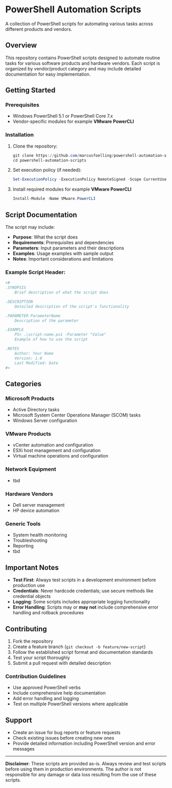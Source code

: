 # PowerShell Automation Scripts

A collection of PowerShell scripts for automating various tasks across different products and vendors.

## Overview

This repository contains PowerShell scripts designed to automate routine tasks for various software products and hardware vendors. Each script is organized by vendor/product category and may include detailed documentation for easy implementation.

## Getting Started

### Prerequisites

- Windows PowerShell 5.1 or PowerShell Core 7.x
- Vendor-specific modules for example **VMware PowerCLI**

### Installation

1. Clone the repository:
   ```powershell
   git clone https://github.com/marcusfoelling/powershell-automation-scripts.git
   cd powershell-automation-scripts
   ```

2. Set execution policy (if needed):
   ```powershell
   Set-ExecutionPolicy -ExecutionPolicy RemoteSigned -Scope CurrentUser
   ```

3. Install required modules for example **VMware PowerCLI**
   ```powershell
   Install-Module -Name VMware.PowerCLI
   ```

## Script Documentation

The script may include:
- **Purpose**: What the script does
- **Requirements**: Prerequisites and dependencies
- **Parameters**: Input parameters and their descriptions
- **Examples**: Usage examples with sample output
- **Notes**: Important considerations and limitations

### Example Script Header:
```powershell
<#
.SYNOPSIS
    Brief description of what the script does

.DESCRIPTION
    Detailed description of the script's functionality

.PARAMETER ParameterName
    Description of the parameter

.EXAMPLE
    PS> .\script-name.ps1 -Parameter "Value"
    Example of how to use the script

.NOTES
    Author: Your Name
    Version: 1.0
    Last Modified: Date
#>
```

## Categories

### Microsoft Products
- Active Directory tasks
- Microsoft System Center Operations Manager (SCOM) tasks
- Windows Server configuration

### VMware Products
- vCenter automation and configuration
- ESXi host management and configuration
- Virtual machine operations and configuration

### Network Equipment
- tbd

### Hardware Vendors
- Dell server management
- HP device automation

### Generic Tools
- System health monitoring
- Troubleshooting
- Reporting
- tbd

## Important Notes

- **Test First**: Always test scripts in a development environment before production use
- **Credentials**: Never hardcode credentials; use secure methods like credential objects
- **Logging**: Some scripts includes appropriate logging functionality
- **Error Handling**: Scripts may or **may not** include comprehensive error handling and rollback procedures

## Contributing

1. Fork the repository
2. Create a feature branch (`git checkout -b feature/new-script`)
3. Follow the established script format and documentation standards
4. Test your script thoroughly
5. Submit a pull request with detailed description

### Contribution Guidelines
- Use approved PowerShell verbs
- Include comprehensive help documentation
- Add error handling and logging
- Test on multiple PowerShell versions where applicable

## Support

- Create an issue for bug reports or feature requests
- Check existing issues before creating new ones
- Provide detailed information including PowerShell version and error messages

---

**Disclaimer**: These scripts are provided as-is. Always review and test scripts before using them in production environments. The author is not responsible for any damage or data loss resulting from the use of these scripts.
